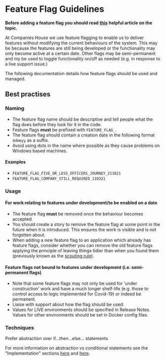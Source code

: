 # Feature Flag Guidelines

**Before adding a feature flag you should read**
**[this](https://martinfowler.com/articles/feature-toggles.html)**
**helpful article on the topic.**

At Companies House we use feature flagging to enable us to deliver features
without modifying the current behaviours of the system. This may be because
the features are still being developed or the functionality
may only become active at a certain date. Other flags may be
semi-permanent and my be used to toggle functionality on/off as needed (e.g. in
response to a live support issue.)

The following documentation details how feature flags should be used and
managed.

## Best practises

### Naming

* The feature flag name should be descriptive and tell people what the flag
  does before they look for it in the code.
* Feature flags **must** be prefixed with `FEATURE_FLAG_`.
* The feature flag should contain a creation date in the following format
  `ddmmyy` as a suffix.
* Avoid using dots in the name where possible as they cause problems on
  Windows based machines.

#### Examples

* `FEATURE_FLAG_FIVE_OR_LESS_OFFICERS_JOURNEY_211021`
* `FEATURE_FLAG_COMPANY_STILL_REQUIRED_110321`

### Usage

#### For work relating to features under development/to be enabled on a date

* The feature flag **must** be removed once the behaviour becomes accepted.
* You should create a story to remove the feature flag at some point in the
  future when it is introduced. This ensures the work is visible and is
  not forgotten about.
* When adding a new feature flag to an application which already has
  feature flags, consider whether you can remove the old feature flags
  applying the principle of leaving things tidier than when you found them
  (previously known as the
  [scouting rule](https://auth0.com/blog/a-scout-approach-to-software-development/)).

#### Feature flags not bound to features under development (i.e. semi-permanent flags)

* Note that some feature flags may not only be used for 'under construction'
  work and have a much longer shelf-life (e.g. those to control access to logic
  implemented for Covid-19) or indeed be permanent.
* Liaise with support about how the flag should be used.
* Values for LIVE environments should be specified in Release Notes. Values for
  other environments should be set in Docker config files.

### Techniques

Prefer abstraction over if...then...else... statements

For more information on abstraction vs conditional statements see the
"Implementation" sections
[here](https://trunkbaseddevelopment.com/feature-flags/#implementation) and
[here](https://martinfowler.com/articles/feature-toggles.html#ImplementationTechniques).
